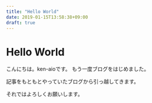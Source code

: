 ```yaml
---
title: "Hello World"
date: 2019-01-15T13:58:38+09:00
draft: true
---
```


# Hello World
こんにちは。ken-aioです。
もう一度ブログをはじめました。  

記事をもともとやっていたブログから引っ越してきます。  

それではよろしくお願いします。  

